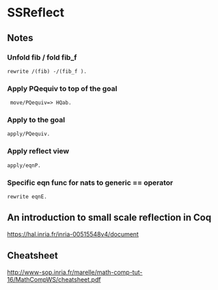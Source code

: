# SSReflect 

## Notes

### Unfold fib / fold fib_f
```
rewrite /(fib) -/(fib_f ). 
```

### Apply PQequiv to top of the goal
```
 move/PQequiv=> HQab.
```

### Apply to the goal
```
apply/PQequiv.
```

### Apply reflect view
```
apply/eqnP.
```

### Specific eqn func for nats to generic == operator
```
rewrite eqnE.
```



## An introduction to small scale reflection in Coq
https://hal.inria.fr/inria-00515548v4/document

## Cheatsheet
http://www-sop.inria.fr/marelle/math-comp-tut-16/MathCompWS/cheatsheet.pdf